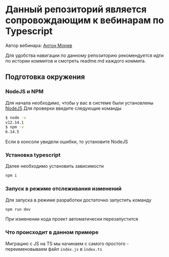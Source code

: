 # Данный репозиторий является сопровождающим к вебинарам по Typescript

Автор вебинара: [Антон Морев](https://amorev.ru)

Для удобства навигации по данному репозиторию рекомендуется идти по истории коммитов и смотреть readme.md каждого коммита.

## Подготовка окружения

### NodeJS и NPM

Для начала необходимо, чтобы у вас в системе были установлены [NodeJS](https://nodejs.org/en/download/)
Для проверки введите следующие команды

```bash
$ node -v                       
v12.14.1                        
$ npm -v                        
6.14.5                          
```
 
Если в консоли увидели ошибки, то установите NodeJS

### Установка typescript

Далее необходимо установить зависимости

```bash
npm i 
```

### Запуск в режиме отслеживания изменений

Для запуска в режиме разработки достаточно запустить команду

```bash
npm run dev
```

При изменении кода проект автоматически перезапустится

### Что происходит в данном примере

Миграцию с JS на TS мы начинаем с самого простого - переименовываем файл `index.js` в `index.ts`
